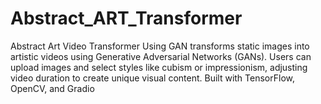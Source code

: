 # Abstract_ART_Transformer
Abstract Art Video Transformer Using GAN transforms static images into artistic videos using Generative Adversarial Networks (GANs). Users can upload images and select styles like cubism or impressionism, adjusting video duration to create unique visual content. Built with TensorFlow, OpenCV, and Gradio

